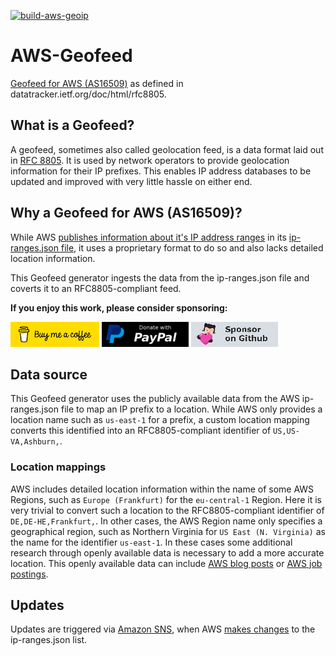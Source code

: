 [![build-aws-geoip](https://github.com/chriselsen/AWS-Geofeed/actions/workflows/build-aws-geoip.yml/badge.svg)](https://github.com/chriselsen/AWS-Geofeed/actions/workflows/build-aws-geoip.yml)
# AWS-Geofeed
[Geofeed for AWS (AS16509)](https://raw.githubusercontent.com/chriselsen/AWS-Geofeed/main/data/aws-geofeed.txt) as defined in datatracker.ietf.org/doc/html/rfc8805.

## What is a Geofeed?

A geofeed, sometimes also called geolocation feed, is a data format laid out in [RFC 8805](https://datatracker.ietf.org/doc/html/rfc8805). It is used by network operators to provide geolocation information for their IP prefixes. This enables IP address databases to be updated and improved with very little hassle on either end.

## Why a Geofeed for AWS (AS16509)?

While AWS [publishes information about it's IP address ranges](https://docs.aws.amazon.com/vpc/latest/userguide/aws-ip-ranges.html) in its [ip-ranges.json file](https://ip-ranges.amazonaws.com/ip-ranges.json), it uses a proprietary format to do so and also lacks detailed location information. 

This Geofeed generator ingests the data from the ip-ranges.json file and coverts it to an RFC8805-compliant feed. 

**If you enjoy this work, please consider sponsoring:**

[![Buy Me A Coffee](https://raw.githubusercontent.com/chriselsen/chriselsen/main/buymeacoffee.png)](https://www.buymeacoffee.com/chriselsen)
[![Support via PayPal](https://raw.githubusercontent.com/chriselsen/chriselsen/main/paypal-donate.png)](https://www.paypal.me/christianelsen)
[![Sponsor on Github](https://raw.githubusercontent.com/chriselsen/chriselsen/main/github-sponsor.png)](https://github.com/sponsors/chriselsen)

## Data source

This Geofeed generator uses the publicly available data from the AWS ip-ranges.json file to map an IP prefix to a location. While AWS only provides a location name such as ```us-east-1``` for a prefix, a custom location mapping converts this identified into an RFC8805-compliant identifier of ```US,US-VA,Ashburn,```.

### Location mappings

AWS includes detailed location information within the name of some AWS Regions, such as ```Europe (Frankfurt)``` for the ```eu-central-1``` Region. Here it is very trivial to convert such a location to the RFC8805-compliant identifier of ```DE,DE-HE,Frankfurt,```. In other cases, the AWS Region name only specifies a geographical region, such as Northern Virginia for ```US East (N. Virginia)``` as the name for the identifier ```us-east-1```. 
In these cases some additional research through openly available data is necessary to add a more accurate location. This openly available data can include [AWS blog posts](https://aws.amazon.com/blogs/aws/in-the-works-aws-canada-west-calgary-region/) or [AWS job postings](https://www.amazon.jobs/en/landing_pages/aws-data-centers?INTCMPID=HB_AJAW100046B).

## Updates

Updates are triggered via [Amazon SNS](https://aws.amazon.com/sns/), when AWS [makes changes](https://docs.aws.amazon.com/vpc/latest/userguide/aws-ip-ranges.html#subscribe-notifications) to the ip-ranges.json list.
